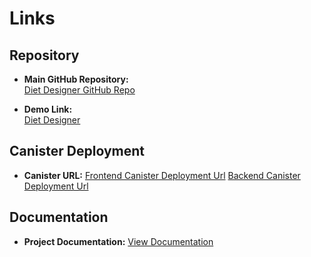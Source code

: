 # Links

## Repository

- **Main GitHub Repository:**  
  [Diet Designer GitHub Repo](https://github.com/DietDesigner/Diet_Designer.git/)


- **Demo Link:**  
  [Diet Designer ](https://drive.google.com/file/d/1Z_YjEYhgW0m2Ogro_RrDuKJwxUdSgKAR/view?usp=drive_link)

## Canister Deployment

- **Canister URL:**
  [Frontend Canister Deployment Url](https://jjoge-myaaa-aaaag-almxa-cai.icp0.io/)
  [Backend Canister Deployment Url](ttps://a4gq6-oaaaa-aaaab-qaa4q-cai.raw.icp0.io/?id=janny-2qaaa-aaaag-almwq-cai)

## Documentation

- **Project Documentation:**
  [View Documentation](hhttps://github.com/DietDesigner/Diet_Designer/blob/Start/README.md)

